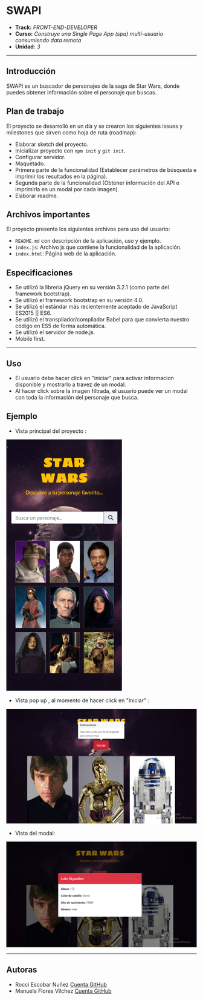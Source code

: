 # SWAPI

* **Track:** _FRONT-END-DEVELOPER_
* **Curso:** _Construye una Single Page App (spa) multi-usuario consumiendo data remota_
* **Unidad:** _3_

***

## Introducción 

SWAPI es un buscador de personajes de la saga de Star Wars, donde puedes obtener información sobre el personaje que buscas. 

## Plan de trabajo

El proyecto se desarrolló en un día y se crearon los siguientes issues y milestones que sirven como hoja de ruta (roadmap):

* Elaborar sketch del proyecto.
* Inicializar proyecto con `npm init` y `git init`.
* Configurar servidor.
* Maquetado.
* Primera parte de la funcionalidad (Establecer parámetros de búsqueda e imprimir los resultados en la página).
* Segunda parte de la funcionalidad (Obtener información del API e imprimirla en un modal por cada imagen). 
* Elaborar readme.

## Archivos importantes

El proyecto presenta los siguientes archivos para uso del usuario:

* `README.md` con descripción de la aplicación, uso y ejemplo.
* `index.js`: Archivo js que contiene la funcionalidad de la aplicación.
* `index.html`: Página web de la aplicación.

## Especificaciones

* Se utilizó la librería jQuery en su versión 3.2.1 (como parte del framework bootstrap).
* Se utilizó el framework bootstrap en su versión 4.0.
* Se utilizó el estándar más recientemente aceptado de JavaScript ES2015 || ES6.
* Se utilizó el transpilador/compilador Babel para que convierta nuestro código en ES5 de forma automática.
* Se utilizó el servidor de node.js.
* Mobile first.

***

## Uso
* El usuario debe hacer click en "iniciar" para activar informacion disponible y mostrarlo a travez de un modal.
* Al hacer click sobre la imagen filtrada, el usuario puede ver un modal con toda la información del personaje que busca.

## Ejemplo
* Vista principal del proyecto :

![Con titulo](public/assets/docs/vista_mobile.png "Vista mobile")

* Vista pop up , al momento de hacer click en "Iniciar" :

![Imagen del buscador](public/assets/docs/pop-over.png "Vista del personaje filtrado")

* Vista del modal:

![Imagen del modal](public/assets/docs/modal.png "Modal")

***

## Autoras

* Rocci Escobar Nuñez [Cuenta GitHub](https://github.com/Rocciescobar "Repositorio")
* Manuela Flores Vilchez [Cuenta GitHub ](https://github.com/ManuelaFlores "Repositorio")